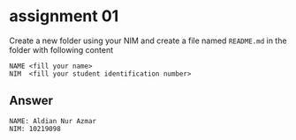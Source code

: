 # assignment 01
Create a new folder using your NIM and create a file named `README.md` in the folder with following content

```
NAME <fill your name>
NIM  <fill your student identification number>
```
## Answer

```
NAME: Aldian Nur Azmar
NIM: 10219098
```

